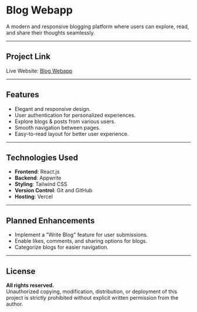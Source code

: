 # **Blog Webapp**  

A modern and responsive blogging platform where users can explore, read, and share their thoughts seamlessly.  

---

## **Project Link**  
Live Website: [Blog Webapp](https://react-blog-xi-lime.vercel.app/)  

---

## **Features**  
- Elegant and responsive design.
- User authentication for personalized experiences.   
- Explore blogs & posts from various users.  
- Smooth navigation between pages.  
- Easy-to-read layout for better user experience.  

---

## **Technologies Used**  
- **Frontend**: React.js
- **Backend**: Appwrite  
- **Styling**: Tailwind CSS  
- **Version Control**: Git and GitHub  
- **Hosting**: Vercel  

---

## **Planned Enhancements**   
- Implement a "Write Blog" feature for user submissions.  
- Enable likes, comments, and sharing options for blogs.  
- Categorize blogs for easier navigation.  

---

## **License**  
**All rights reserved.**  
Unauthorized copying, modification, distribution, or deployment of this project is strictly prohibited without explicit written permission from the author.  
